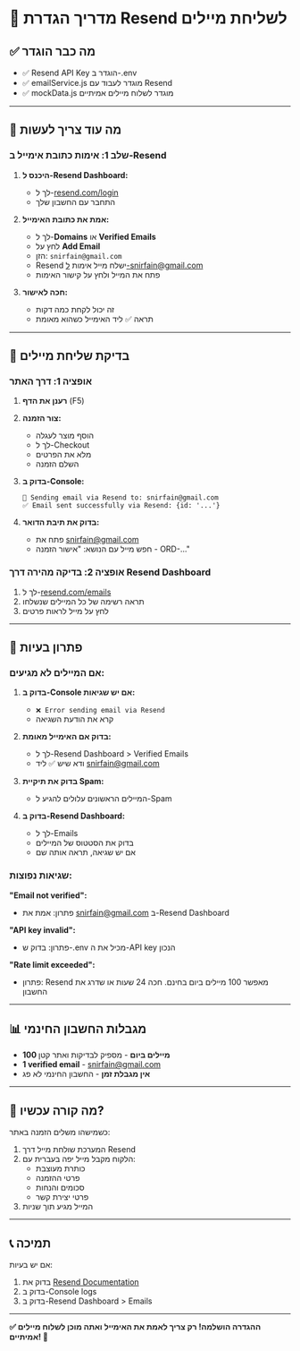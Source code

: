 # 📧 מדריך הגדרת Resend לשליחת מיילים

## ✅ מה כבר הוגדר

- ✅ Resend API Key הוגדר ב-.env
- ✅ emailService.js מוגדר לעבוד עם Resend
- ✅ mockData.js מוגדר לשלוח מיילים אמיתיים

---

## 🔧 מה עוד צריך לעשות

### שלב 1: אימות כתובת אימייל ב-Resend

1. **היכנס ל-Resend Dashboard:**
   - לך ל-[resend.com/login](https://resend.com/login)
   - התחבר עם החשבון שלך

2. **אמת את כתובת האימייל:**
   - לך ל-**Domains** או **Verified Emails**
   - לחץ על **Add Email**
   - הזן: `snirfain@gmail.com`
   - Resend ישלח מייל אימות ל-snirfain@gmail.com
   - פתח את המייל ולחץ על קישור האימות

3. **חכה לאישור:**
   - זה יכול לקחת כמה דקות
   - תראה ✅ ליד האימייל כשהוא מאומת

---

## 🧪 בדיקת שליחת מיילים

### אופציה 1: דרך האתר

1. **רענן את הדף** (F5)
2. **צור הזמנה:**
   - הוסף מוצר לעגלה
   - לך ל-Checkout
   - מלא את הפרטים
   - השלם הזמנה

3. **בדוק ב-Console:**
   ```
   📧 Sending email via Resend to: snirfain@gmail.com
   ✅ Email sent successfully via Resend: {id: '...'}
   ```

4. **בדוק את תיבת הדואר:**
   - פתח את snirfain@gmail.com
   - חפש מייל עם הנושא: "אישור הזמנה - ORD-..."

### אופציה 2: בדיקה מהירה דרך Resend Dashboard

1. לך ל-[resend.com/emails](https://resend.com/emails)
2. תראה רשימה של כל המיילים שנשלחו
3. לחץ על מייל לראות פרטים

---

## 🚨 פתרון בעיות

### אם המיילים לא מגיעים:

1. **בדוק ב-Console אם יש שגיאות:**
   - `❌ Error sending email via Resend`
   - קרא את הודעת השגיאה

2. **בדוק אם האימייל מאומת:**
   - לך ל-Resend Dashboard > Verified Emails
   - ודא שיש ✅ ליד snirfain@gmail.com

3. **בדוק את תיקיית Spam:**
   - המיילים הראשונים עלולים להגיע ל-Spam

4. **בדוק ב-Resend Dashboard:**
   - לך ל-Emails
   - בדוק את הסטטוס של המיילים
   - אם יש שגיאה, תראה אותה שם

### שגיאות נפוצות:

**"Email not verified":**
- פתרון: אמת את snirfain@gmail.com ב-Resend Dashboard

**"API key invalid":**
- פתרון: בדוק ש-.env מכיל את ה-API key הנכון

**"Rate limit exceeded":**
- פתרון: Resend מאפשר 100 מיילים ביום בחינם. חכה 24 שעות או שדרג את החשבון

---

## 📊 מגבלות החשבון החינמי

- **100 מיילים ביום** - מספיק לבדיקות ואתר קטן
- **1 verified email** - snirfain@gmail.com
- **אין מגבלת זמן** - החשבון החינמי לא פג

---

## 🎯 מה קורה עכשיו?

כשמישהו משלים הזמנה באתר:
1. המערכת שולחת מייל דרך Resend
2. הלקוח מקבל מייל יפה בעברית עם:
   - כותרת מעוצבת
   - פרטי ההזמנה
   - סכומים והנחות
   - פרטי יצירת קשר
3. המייל מגיע תוך שניות

---

## 📞 תמיכה

אם יש בעיות:
1. בדוק את [Resend Documentation](https://resend.com/docs)
2. בדוק ב-Console logs
3. בדוק ב-Resend Dashboard > Emails

---

**✅ ההגדרה הושלמה! רק צריך לאמת את האימייל ואתה מוכן לשלוח מיילים אמיתיים! 🎉**

